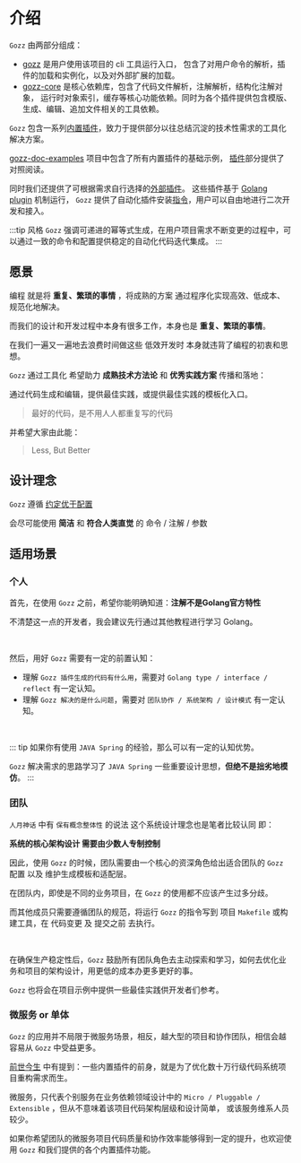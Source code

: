 # 介绍

`Gozz` 由两部分组成：

- [gozz](https://github.com/go-zing/gozz) 是用户使用该项目的 cli 工具运行入口，
  包含了对用户命令的解析，插件的加载和实例化，以及对外部扩展的加载。
- [gozz-core](https://github.com/go-zing/gozz-core) 是核心依赖库，包含了代码文件解析，注解解析，结构化注解对象，
  运行时对象索引，缓存等核心功能依赖。同时为各个插件提供包含模版、生成、编辑、追加文件相关的工具依赖。

`Gozz` 包含一系列[内置插件](plugins)，致力于提供部分以往总结沉淀的技术性需求的工具化解决方案。

[gozz-doc-examples](https://github.com/go-zing/gozz-doc-examples) 项目中包含了所有内置插件的基础示例，
[插件](plugins)部分提供了对照阅读。

同时我们还提供了可根据需求自行选择的[外部插件](https://github.com/go-zing/gozz-plugins)。
这些插件基于 [Golang plugin](https://pkg.go.dev/plugin) 机制运行，
`Gozz` 提供了自动化插件安装[指令](getting-started.md#gozz-install)，用户可以自由地进行二次开发和接入。

:::tip 风格
`Gozz` 强调可递进的幂等式生成，在用户项目需求不断变更的过程中，可以通过一致的命令和配置提供稳定的自动化代码迭代集成。
:::

## 愿景

编程 就是将 **重复、繁琐的事情** ，将成熟的方案 通过程序化实现高效、低成本、规范化地解决。

而我们的设计和开发过程中本身有很多工作，本身也是 **重复、繁琐的事情**。

在我们一遍又一遍地去浪费时间做这些 低效开发时 本身就违背了编程的初衷和思想。

`Gozz` 通过工具化 希望助力 **成熟技术方法论** 和 **优秀实践方案** 传播和落地：

通过代码生成和编辑，提供最佳实践，或提供最佳实践的模板化入口。

> 最好的代码，是不用人人都重复写的代码

并希望大家由此能：

> Less, But Better

## 设计理念

`Gozz` 遵循 [约定优于配置](https://zh.wikipedia.org/wiki/%E7%BA%A6%E5%AE%9A%E4%BC%98%E4%BA%8E%E9%85%8D%E7%BD%AE)

会尽可能使用 **简洁** 和 **符合人类直觉** 的 命令 / 注解 / 参数

## 适用场景

### 个人

首先，在使用 `Gozz` 之前，希望你能明确知道：**注解不是Golang官方特性**

不清楚这一点的开发者，我会建议先行通过其他教程进行学习 Golang。

<br>

然后，用好 `Gozz` 需要有一定的前置认知：

- 理解 `Gozz 插件生成的代码有什么用`，需要对 `Golang type / interface / reflect` 有一定认知。
- 理解 `Gozz 解决的是什么问题`，需要对 `团队协作 / 系统架构 / 设计模式` 有一定认知。

<br>

::: tip
如果你有使用 `JAVA Spring` 的经验，那么可以有一定的认知优势。

`Gozz` 解决需求的思路学习了 `JAVA Spring` 一些重要设计思想，**但绝不是拙劣地模仿**。
:::

### 团队

`人月神话` 中有 `保有概念整体性` 的说法 这个系统设计理念也是笔者比较认同 即：

**系统的核心架构设计 需要由少数人专制控制**

因此，使用 `Gozz` 的时候，团队需要由一个核心的资深角色给出适合团队的 `Gozz` 配置 以及 维护生成模板和适配层。

在团队内，即使是不同的业务项目，在 `Gozz` 的使用都不应该产生过多分歧。

而其他成员只需要遵循团队的规范，将运行 `Gozz` 的指令写到 项目 `Makefile` 或构建工具，在 代码变更 及 提交之前 去执行。

<br>

在确保生产稳定性后，`Gozz` 鼓励所有团队角色去主动探索和学习，如何去优化业务和项目的架构设计，用更低的成本办更多更好的事。

`Gozz` 也将会在项目示例中提供一些最佳实践供开发者们参考。

### 微服务 or 单体

`Gozz` 的应用并不局限于微服务场景，相反，越大型的项目和协作团队，相信会越容易从 `Gozz` 中受益更多。

[前世今生](../story.md) 中有提到：一些内置插件的前身，就是为了优化数十万行级代码系统项目重构需求而生。

微服务，只代表个别服务在业务依赖领域设计中的 `Micro / Pluggable / Extensible` ，但从不意味着该项目代码架构层级和设计简单，
或该服务维系人员较少。

如果你希望团队的微服务项目代码质量和协作效率能够得到一定的提升，也欢迎使用 `Gozz` 和我们提供的各个内置插件功能。

